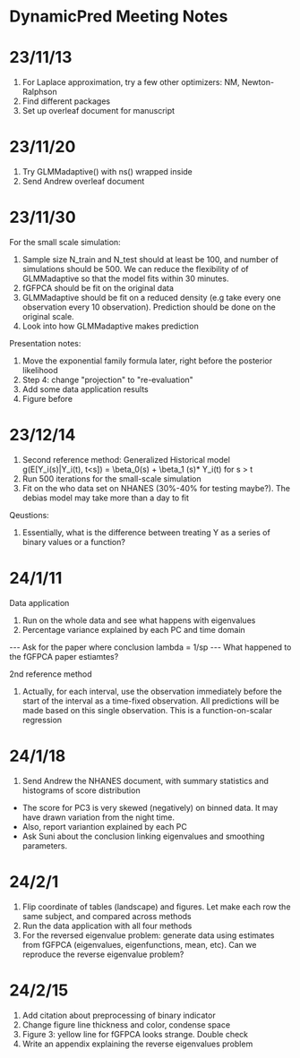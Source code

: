 # DynamicPred Meeting Notes

# 23/11/13
1. For Laplace approximation, try a few other optimizers: NM, Newton-Ralphson
2. Find different packages 
3. Set up overleaf document for manuscript 

# 23/11/20
1. Try GLMMadaptive() with ns() wrapped inside
2. Send Andrew overleaf document

# 23/11/30
For the small scale simulation:
1. Sample size N_train and N_test should at least be 100, and number of simulations should be 500. We can reduce the flexibility of of GLMMadaptive so that the model fits within 30 minutes.
2. fGFPCA should be fit on the original data
3. GLMMadaptive should be fit on a reduced density (e.g take every one observation every 10 observation). Prediction should be done on the original scale.  
4. Look into how GLMMadaptive makes prediction

Presentation notes: 
1. Move the exponential family formula later, right before the posterior likelihood
2. Step 4: change "projection" to "re-evaluation"
3. Add some data application results
3. Figure before 

# 23/12/14
1. Second reference method: Generalized Historical model
g(E[Y_i(s)|Y_i(t), t<s]) = \beta_0(s) + \beta_1 (s)* Y_i(t) for s > t
2. Run 500 iterations for the small-scale simulation
3. Fit on the who data set on NHANES (30%-40% for testing maybe?). The debias model may take more than a day to fit

Qeustions:
1. Essentially, what is the difference between treating Y as a series of binary values or a function?

# 24/1/11
Data application
1. Run on the whole data and see what happens with eigenvalues
2. Percentage variance explained by each PC and time domain

--- Ask for the paper where conclusion lambda = 1/sp
--- What happened to the fGFPCA paper estiamtes? 

2nd reference method
1. Actually, for each interval, use the observation immediately before the start of the interval as a time-fixed observation. All predictions will be made based on this single observation. This is a function-on-scalar regression


# 24/1/18
1. Send Andrew the NHANES document, with summary statistics and histograms of score distribution
- The score for PC3 is very skewed (negatively) on binned data. It may have drawn variation from the night time. 
- Also, report variantion explained by each PC
- Ask Suni about the conclusion linking eigenvalues and smoothing parameters. 

# 24/2/1

1. Flip coordinate of tables (landscape) and figures. Let make each row the same subject, and compared across methods
2. Run the data application with all four methods
3. For the reversed eigenvalue problem: generate data using estimates from fGFPCA (eigenvalues, eigenfunctions, mean, etc). Can we reproduce the reverse eigenvalue problem? 

# 24/2/15
1. Add citation about preprocessing of binary indicator
2. Change figure line thickness and color, condense space
3. Figure 3: yellow line for fGFPCA looks strange. Double check
4. Write an appendix explaining the reverse eigenvalues problem




